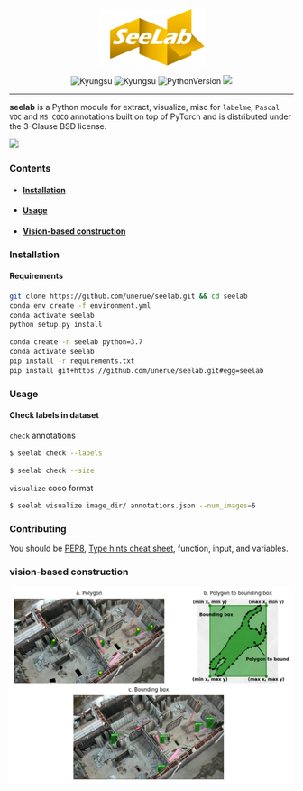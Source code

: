 <p align="center">
  <img height=100em src="seelab.png">
</p>
<p align="center">
  <img alt="Kyungsu" src="https://img.shields.io/badge/created%20by-Kyungsu-orange.svg?style=flat&colorA=E1523D&colorB=blue" />
  <img alt="Kyungsu" src="https://img.shields.io/badge/version%20-0.0.1b-orange.svg?style=flat&colorA=E1523D&colorB=blue" />
  <!-- <img alt="SCIE" src="https://img.shields.io/badge/SCIE%20-orange.svg" /> -->
  <!-- <img alt="KCI" src="https://img.shields.io/badge/KCI%20-yellow.svg" /> -->
  <img alt="PythonVersion" src="https://camo.githubusercontent.com/08d69975ce61c30b175f504182ae3a335c6284cbadc26acd9b79e29db442ddea/68747470733a2f2f696d672e736869656c64732e696f2f62616467652f707974686f6e2d332e36253230253743253230332e37253230253743253230332e382d626c7565" data-canonical-src="https://img.shields.io/badge/python-3.7%20%7C%203.8%20%7C%203.9-blue" style="max-width:100%;" />
  <img src="https://badgen.net/badge/icon/terminal?icon=terminal&label" />
</p>

---

**seelab** is a Python module for extract, visualize, misc for `labelme`, `Pascal VOC` and `MS COCO` annotations built on top of PyTorch and is distributed under the 3-Clause BSD license.

[![](http://img.youtube.com/vi/62nf_JBwgEk/0.jpg)](http://www.youtube.com/watch?v=62nf_JBwgEk "")

### Contents
* #### [Installation](https://github.com/unerue/seelab#Installation)
* #### [Usage](https://github.com/unerue/seelab#Usage)
* #### [Vision-based construction](https://github.com/unerue/seelab#vision-based-construction)

### Installation

#### Requirements

```bash
git clone https://github.com/unerue/seelab.git && cd seelab
conda env create -f environment.yml
conda activate seelab
python setup.py install
```

```bash
conda create -n seelab python=3.7
conda activate seelab
pip install -r requirements.txt
pip install git+https://github.com/unerue/seelab.git#egg=seelab
```

### Usage
#### Check labels in dataset

`check` annotations

```bash
$ seelab check --labels
```
```bash
$ seelab check --size
```

`visualize` coco format

```zsh
$ seelab visualize image_dir/ annotations.json --num_images=6
```
### Contributing

You should be [PEP8](), [Type hints cheat sheet](https://mypy.readthedocs.io/en/stable/cheat_sheet_py3.html#functionst), function, input, and variables.

### vision-based construction

![](img/fig-0001.png)
